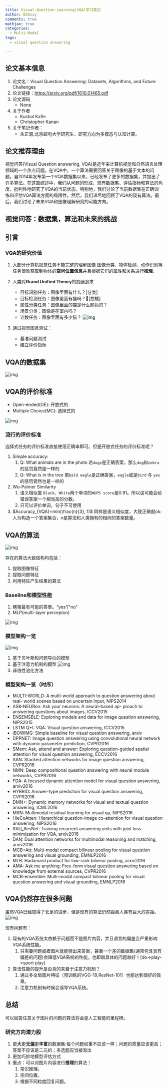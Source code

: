 ```yaml
---
title: Visual-Question-Learning(VQA)学习笔记
author: 824zzy
comments: true
mathjax: true
categories:
  - Multi-Modal
tags:
  - visual question answering

---
```


<!-- 论文基本信息：方便查阅和追踪 -->
<!-- 论文基本信息的获取：
1. 直接从论文pdf中获取
2. 从paperweekly首页上方搜索论文；若未检索到，点击推荐论文输入论文名即可自动获取信息-->

## 论文基本信息

1. 论文名：Visual Question Answering: Datasets, Algorithms, and Future Challenges
2. 论文链接：<https://arxiv.org/pdf/1610.01465.pdf> <!-- Ex: https://arxiv.org/abs/1606.01541  -->
3. 论文源码
    - None
4. 关于作者
    - Kushal Kafle
    - Christopher Kanan
5. 关于笔记作者：
    - 朱正源,北京邮电大学研究生，研究方向为多模态与认知计算。  

## 论文推荐理由

<!-- Ex: 论文摘要的中文翻译
最近对话生成的神经模型为会话代理生成响应提供了很大的希望，但往往是短视的，一次预测一个话语而忽略它们对未来结果的影响。对未来的对话方向进行建模对于产生连贯，有趣的对话至关重要，这种对话需要传统的NLP对话模式借鉴强化学习。在本文中，我们将展示如何整合这些目标，应用深度强化学习来模拟聊天机器人对话中的未来奖励。该模型模拟两个虚拟代理之间的对话，使用策略梯度方法来奖励显示三个有用会话属性的序列：信息性，连贯性和易于回答（与前瞻性功能相关）。我们在多样性，长度以及人类评判方面评估我们的模型，表明所提出的算法产生了更多的交互式响应，并设法在对话模拟中促进更持久的对话。这项工作标志着基于对话的长期成功学习神经对话模型的第一步。
 -->
 视觉问答(Visual Question answering, VQA)是近年来计算机视觉和自然语言处理领域的一个热点问题。在VQA中，一个算法需要回答关于图像的基于文本的问题。自2014年发布第一个VQA数据集以来，已经发布了更多的数据集，并提出了许多算法。在这篇综述中，我们从问题的形成、现有数据集、评估指标和算法的角度，批判性地研究了VQA的当前状态。特别地，我们讨论了当前数据集在正确训练和评估VQA算法方面的局限性。然后，我们详尽地回顾了VQA的现有算法。最后，我们讨论了未来VQA和图像理解研究的可能方向。

## 视觉问答：数据集，算法和未来的挑战
<!-- Ex: ## 强化学习在对话生成领域的应用 -->

## 引言

### VQA的研究价值

1. 大部分计算机视觉任务不能完整的理解图像
图像分类、物体检测、动作识别等任务很难获取到物体的**空间位置信息**并且根据它们的属性和关系进行**推理**。

2. 人类对**Grand Unified Theory**的痴迷追求
    - 目标识别任务：图像里面有什么？[分类]
    - 目标检测任务：图像里面有猫吗？[拉框]
    - 属性分类任务：图像里面的猫是什么颜色的？
    - 场景分类：图像是在室内吗？
    - 计数任务：图像里面有多少猫？
![img](http://ww1.sinaimg.cn/large/ca26ff18ly1fvah1uwsvij208c04ogn4.jpg)

3. 通过视觉图灵测试：
    - 基准问题测试
    - 建立评价指标

## VQA的数据集

![img](http://ww1.sinaimg.cn/large/ca26ff18ly1fvajh4e1wbj20tz09eacb.jpg)

## VQA的评价标准

- Open-ended(OE): 开放式的
- Multiple Choice(MC): 选择式的

![img](http://ww1.sinaimg.cn/large/ca26ff18ly1fvb6r1njlkj20kp0dmjuj.jpg)

### 流行的评价标准

选择式任务的评价标准直接使用正确率即可。但是开放式任务的评价标准呢？

1. Simple accuracy:
    1. Q: What animals are in the photo
      若`dogs`是正确答案，那么`dog`和`zebra`的惩罚竟然是一样的
    2. Q: What is in the tree
      若`bald eagle`是正确答案，`eagle`或是`bird`  与  `yes`的惩罚竟然也是一样的
2. Wu-Palmer Similarity
    1. 语义相似度
      `Black`、`White`两个单词的`WUPS score`是0.91。所以这可能会给错误答案一个相当高的分数。
    2. 只可以评价单词，句子不可使用
3. $Accuracy_{VQA}=min(\frac{n}{3}, 1)$
  同样是语义相似度，大致正确就ok: 人为构造一个答案集合，$n$是算法和人类拥有的相同的答案数量。

## VQA的算法

![img](http://ww1.sinaimg.cn/large/ca26ff18ly1fvbaa7e7d4j20qr098n45.jpg)

存在的算法大致结构均包括：

1. 提取图像特征
2. 提取问题特征
3. 利用特征产生结果的算法

### Baseline和模型性能

1. 瞎猜最有可能的答案。“yes”/"no"
2. MLP(multi-layer percepton)

![img](http://ww1.sinaimg.cn/large/ca26ff18ly1fvbapjz9zkj20ky0lradq.jpg)

### 模型架构一览

![img](http://ww1.sinaimg.cn/large/ca26ff18ly1fvbasmehclj20qg0l278r.jpg)

1. 基于贝叶斯和问题导向的模型
2. 基于注意力机制的模型
![img](http://ww1.sinaimg.cn/large/ca26ff18ly1fvbb0ttq7cj20r60dj7bs.jpg)
3. 非线性池化方法

### 模型架构一览（时序）

- MULTI-WORLD: A multi-world approach to question answering about real- world scenes based on uncertain input, NIPS2014
- ASK-NEURon: Ask your neurons: A neural-based ap- proach to answering questions about images, ICCV2015
- ENSEMSBLE: Exploring models and data for image question answering, NIPS2015
- LSTM Q+I: VQA: Visual question answering, ICCV2015
- iBOWIMG: Simple baseline for visual question answering, arxiv
- DPPNET: Image question answering using convolutional neural network with dynamic parameter prediction, CVPR2016
- SMem: Ask, attend and answer: Exploring question-guided spatial attention for visual question answering, ECCV2016
- SAN: Stacked attention networks for image question answering, CVPR2016
- NMN: Deep compositional question answering with neural module networks, CVPR2016
- FDA: A focused dynamic attention model for visual question answering, arxiv2016
- HYBRID: Answer-type prediction for visual question answering, CVPR2016
- DMN+: Dynamic memory networks for visual and textual question answering, ICML2016
- MRN: Multimodal residual learning for visual qa, NIPS2016
- HieCoAtten: Hierarchical question-image co-attention for visual question answering, NIPS2016
- RAU_ResNet: Training recurrent answering units with joint loss minimization for VQA, arxiv2016
- DAN: Dual attention networks for multimodal reasoning and matching, arxiv2016
- MCB+Att: Multi-modal compact bilinear pooling for visual question answering and visual grounding, EMNLP2016
- MLB: Hadamard product for low-rank bilinear pooling, arxiv2016
- AMA: Ask me anything: Free-form visual question answering based on knowledge from external sources, CVPR2016
- MCB-ensemble: Multi-modal compact bilinear pooling for visual question answering and visual grounding, EMNLP2016

## VQA仍然存在很多问题

虽然VQA已经取得了长足的进步，但是现有的算法仍然距离人类有巨大的差距。
![img](http://ww1.sinaimg.cn/large/ca26ff18ly1fvbbxjxinej20n10gvmzr.jpg)

现有问题有：

1. 现有的VQA系统太依赖于问题而不是图片内容，并且语言的偏差会严重影响VQA系统性能。
    1. 只需要问题或者图片就能猜出来答案，甚至一个差的数据集(通常包含具有偏差的问题)会降低VQA系统的性能。也即越具体的问题越好！[do->play->sport play]
2. 算法性能的提升是否真的来自于注意力机制？
    1. 通过多全局图片特征（预训练的VGG-19,ResNet-101）也能达到很好的效果。
    2. 注意力机制有时候会误导VQA系统。

## 总结

可以回答任意关于图片的问题的算法将会是人工智能的里程碑。

### 研究方向潜力股

1. 更**大**更**无偏**更**丰富**的数据集:每个问题权重不应该一样；问题的质量应该更高；答案不应该是二元的；多选题应当被淘汰
2. 更加巧妙地模型评估方式
3. 重点：可以对图片内容进行**推理**的算法！
    1. 常识推理。
    2. 空间位置。
    3. 根据不同粒度回复问题。
  
<!-- TODO: ### 批注版论文 
> 1. 黄色表示研究领域的问题
> 2. 紫色表示论文叙述内容的重点
> 3. 绿色表示该论文的解决思路
> 4. 蓝色表示该论文的公式以及定义 -->

<!--
Ex:
1. https://www.paperweekly.site/papers/notes/221
2. https://scholar.google.com/
-->
